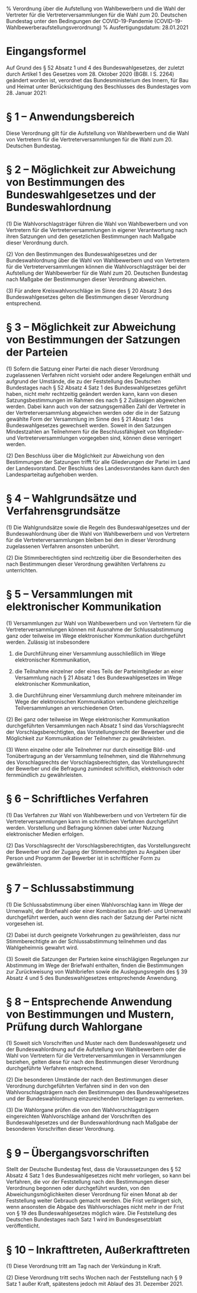 % Verordnung über die Aufstellung von Wahlbewerbern und die Wahl der Vertreter für die Vertreterversammlungen für die Wahl zum 20. Deutschen Bundestag unter den Bedingungen der COVID-19-Pandemie  (COVID-19-Wahlbewerberaufstellungsverordnung)
% Ausfertigungsdatum: 28.01.2021
 
# Eingangsformel

Auf Grund des § 52 Absatz 1 und 4 des Bundeswahlgesetzes, der zuletzt durch Artikel 1 des Gesetzes vom 28. Oktober 2020 (BGBl. I S. 2264) geändert worden ist, verordnet das Bundesministerium des Innern, für Bau und Heimat unter Berücksichtigung des Beschlusses des Bundestages vom 28. Januar 2021:

# § 1 – Anwendungsbereich

Diese Verordnung gilt für die Aufstellung von Wahlbewerbern und die Wahl von Vertretern für die Vertreterversammlungen für die Wahl zum 20. Deutschen Bundestag.

# § 2 – Möglichkeit zur Abweichung von Bestimmungen des Bundeswahlgesetzes und der Bundeswahlordnung

(1) Die Wahlvorschlagsträger führen die Wahl von Wahlbewerbern und von Vertretern für die Vertreterversammlungen in eigener Verantwortung nach ihren Satzungen und den gesetzlichen Bestimmungen nach Maßgabe dieser Verordnung durch.

(2) Von den Bestimmungen des Bundeswahlgesetzes und der Bundeswahlordnung über die Wahl von Wahlbewerbern und von Vertretern für die Vertreterversammlungen können die Wahlvorschlagsträger bei der Aufstellung der Wahlbewerber für die Wahl zum 20. Deutschen Bundestag nach Maßgabe der Bestimmungen dieser Verordnung abweichen.

(3) Für andere Kreiswahlvorschläge im Sinne des § 20 Absatz 3 des Bundeswahlgesetzes gelten die Bestimmungen dieser Verordnung entsprechend.

# § 3 – Möglichkeit zur Abweichung von Bestimmungen der Satzungen der Parteien

(1) Sofern die Satzung einer Partei die nach dieser Verordnung zugelassenen Verfahren nicht vorsieht oder andere Regelungen enthält und aufgrund der Umstände, die zu der Feststellung des Deutschen Bundestages nach § 52 Absatz 4 Satz 1 des Bundeswahlgesetzes geführt haben, nicht mehr rechtzeitig geändert werden kann, kann von diesen Satzungsbestimmungen im Rahmen des nach § 2 Zulässigen abgewichen werden. Dabei kann auch von der satzungsgemäßen Zahl der Vertreter in der Vertreterversammlung abgewichen werden oder die in der Satzung gewählte Form der Versammlung im Sinne des § 21 Absatz 1 des Bundeswahlgesetzes gewechselt werden. Soweit in den Satzungen Mindestzahlen an Teilnehmern für die Beschlussfähigkeit von Mitglieder- und Vertreterversammlungen vorgegeben sind, können diese verringert werden.

(2) Den Beschluss über die Möglichkeit zur Abweichung von den Bestimmungen der Satzungen trifft für alle Gliederungen der Partei im Land der Landesvorstand. Der Beschluss des Landesvorstandes kann durch den Landesparteitag aufgehoben werden.

# § 4 – Wahlgrundsätze und Verfahrensgrundsätze

(1) Die Wahlgrundsätze sowie die Regeln des Bundeswahlgesetzes und der Bundeswahlordnung über die Wahl von Wahlbewerbern und von Vertretern für die Vertreterversammlungen bleiben bei den in dieser Verordnung zugelassenen Verfahren ansonsten unberührt.

(2) Die Stimmberechtigten sind rechtzeitig über die Besonderheiten des nach Bestimmungen dieser Verordnung gewählten Verfahrens zu unterrichten.

# § 5 – Versammlungen mit elektronischer Kommunikation

(1) Versammlungen zur Wahl von Wahlbewerbern und von Vertretern für die Vertreterversammlungen können mit Ausnahme der Schlussabstimmung ganz oder teilweise im Wege elektronischer Kommunikation durchgeführt werden. Zulässig ist insbesondere

1. die Durchführung einer Versammlung ausschließlich im Wege elektronischer Kommunikation,

2. die Teilnahme einzelner oder eines Teils der Parteimitglieder an einer Versammlung nach § 21 Absatz 1 des Bundeswahlgesetzes im Wege elektronischer Kommunikation,

3. die Durchführung einer Versammlung durch mehrere miteinander im Wege der elektronischen Kommunikation verbundene gleichzeitige Teilversammlungen an verschiedenen Orten.

(2) Bei ganz oder teilweise im Wege elektronischer Kommunikation durchgeführten Versammlungen nach Absatz 1 sind das Vorschlagsrecht der Vorschlagsberechtigten, das Vorstellungsrecht der Bewerber und die Möglichkeit zur Kommunikation der Teilnehmer zu gewährleisten.

(3) Wenn einzelne oder alle Teilnehmer nur durch einseitige Bild- und Tonübertragung an der Versammlung teilnehmen, sind die Wahrnehmung des Vorschlagsrechts der Vorschlagsberechtigten, das Vorstellungsrecht der Bewerber und die Befragung zumindest schriftlich, elektronisch oder fernmündlich zu gewährleisten.

# § 6 – Schriftliches Verfahren

(1) Das Verfahren zur Wahl von Wahlbewerbern und von Vertretern für die Vertreterversammlungen kann im schriftlichen Verfahren durchgeführt werden. Vorstellung und Befragung können dabei unter Nutzung elektronischer Medien erfolgen.

(2) Das Vorschlagsrecht der Vorschlagsberechtigten, das Vorstellungsrecht der Bewerber und der Zugang der Stimmberechtigten zu Angaben über Person und Programm der Bewerber ist in schriftlicher Form zu gewährleisten.

# § 7 – Schlussabstimmung

(1) Die Schlussabstimmung über einen Wahlvorschlag kann im Wege der Urnenwahl, der Briefwahl oder einer Kombination aus Brief- und Urnenwahl durchgeführt werden, auch wenn dies nach der Satzung der Partei nicht vorgesehen ist.

(2) Dabei ist durch geeignete Vorkehrungen zu gewährleisten, dass nur Stimmberechtigte an der Schlussabstimmung teilnehmen und das Wahlgeheimnis gewahrt wird.

(3) Soweit die Satzungen der Parteien keine einschlägigen Regelungen zur Abstimmung im Wege der Briefwahl enthalten, finden die Bestimmungen zur Zurückweisung von Wahlbriefen sowie die Auslegungsregeln des § 39 Absatz 4 und 5 des Bundeswahlgesetzes entsprechende Anwendung.

# § 8 – Entsprechende Anwendung von Bestimmungen und Mustern, Prüfung durch Wahlorgane

(1) Soweit sich Vorschriften und Muster nach dem Bundeswahlgesetz und der Bundeswahlordnung auf die Aufstellung von Wahlbewerbern oder die Wahl von Vertretern für die Vertreterversammlungen in Versammlungen beziehen, gelten diese für nach den Bestimmungen dieser Verordnung durchgeführte Verfahren entsprechend.

(2) Die besonderen Umstände der nach den Bestimmungen dieser Verordnung durchgeführten Verfahren sind in den von den Wahlvorschlagsträgern nach den Bestimmungen des Bundeswahlgesetzes und der Bundeswahlordnung einzureichenden Unterlagen zu vermerken.

(3) Die Wahlorgane prüfen die von den Wahlvorschlagsträgern eingereichten Wahlvorschläge anhand der Vorschriften des Bundeswahlgesetzes und der Bundeswahlordnung nach Maßgabe der besonderen Vorschriften dieser Verordnung.

# § 9 – Übergangsvorschriften

Stellt der Deutsche Bundestag fest, dass die Voraussetzungen des § 52 Absatz 4 Satz 1 des Bundeswahlgesetzes nicht mehr vorliegen, so kann bei Verfahren, die vor der Feststellung nach den Bestimmungen dieser Verordnung begonnen oder durchgeführt wurden, von den Abweichungsmöglichkeiten dieser Verordnung für einen Monat ab der Feststellung weiter Gebrauch gemacht werden. Die Frist verlängert sich, wenn ansonsten die Abgabe des Wahlvorschlages nicht mehr in der Frist von § 19 des Bundeswahlgesetzes möglich wäre. Die Feststellung des Deutschen Bundestages nach Satz 1 wird im Bundesgesetzblatt veröffentlicht.

# § 10 – Inkrafttreten, Außerkrafttreten

(1) Diese Verordnung tritt am Tag nach der Verkündung in Kraft.

(2) Diese Verordnung tritt sechs Wochen nach der Feststellung nach § 9 Satz 1 außer Kraft, spätestens jedoch mit Ablauf des 31. Dezember 2021.
